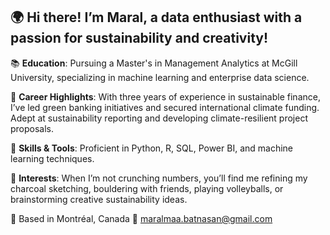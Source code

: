 ## 🌍 Hi there! I’m Maral, a data enthusiast with a passion for sustainability and creativity!

📚 **Education**: Pursuing a Master's in Management Analytics at McGill University, specializing in machine learning and enterprise data science.

🚀 **Career Highlights**: With three years of experience in sustainable finance, I’ve led green banking initiatives and secured international climate funding. Adept at sustainability reporting and developing climate-resilient project proposals.

🌱 **Skills & Tools**: Proficient in Python, R, SQL, Power BI, and machine learning techniques.

🎨 **Interests**: When I’m not crunching numbers, you’ll find me refining my charcoal sketching, bouldering with friends, playing volleyballs, or brainstorming creative sustainability ideas.

📍 Based in Montréal, Canada
📧 maralmaa.batnasan@gmail.com
